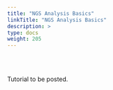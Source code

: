 ```yaml
---
title: "NGS Analysis Basics"
linkTitle: "NGS Analysis Basics"
description: >
type: docs
weight: 205
---
```


<br></br>

Tutorial to be posted.





